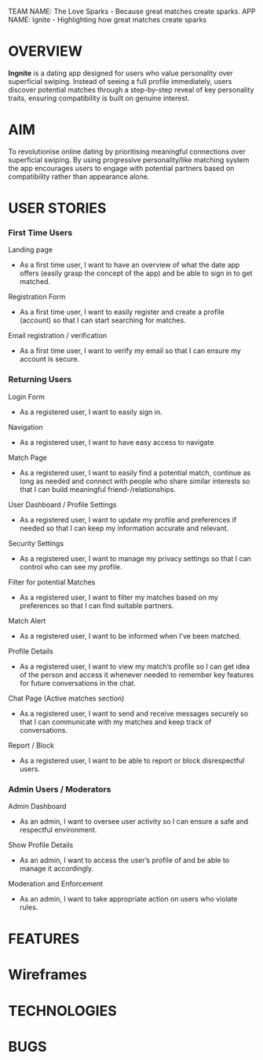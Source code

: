 TEAM NAME: The Love Sparks - Because great matches create sparks.
APP NAME: Ignite - Highlighting how great matches create sparks

# OVERVIEW

**Ingnite** is a dating app designed for users who value personality over superficial swiping. Instead of seeing a full profile immediately, users discover potential matches through a step-by-step reveal of key personality traits, ensuring compatibility is built on genuine interest.

# AIM

To revolutionise online dating by prioritising meaningful connections over superficial swiping.
By using progressive personality/like matching system the app encourages users to engage with potential partners based on compatibility rather than appearance alone.

# USER STORIES

### First Time Users

Landing page

- As a first time user, I want to have an overview of what the date app offers (easily grasp the concept of the app) and be able to sign in to get matched.

Registration Form

- As a first time user, I want to easily register and create a profile (account) so that I can start searching for matches.


Email registration / verification

- As a first time user, I want to verify my email so that I can ensure my account is secure.

### Returning Users

Login Form

- As a registered user, I want to easily sign in.

Navigation

- As a registered user, I want to have easy access to navigate

Match Page

- As a registered user, I want to easily find a potential match, continue as long as needed and connect with people who share similar interests so that I can build meaningful friend-/relationships.

User Dashboard / Profile Settings

- As a registered user, I want to update my profile and preferences if needed so that I can keep my information accurate and relevant.

Security Settings

- As a registered user, I want to manage my privacy settings so that I can control who can see my profile.

Filter for potential Matches

- As a registered user, I want to filter my matches based on my preferences so that I can find suitable partners.

Match Alert

- As a registered user, I want to be informed when I’ve been matched.

Profile Details

- As a registered user, I want to view my match’s profile so I can get idea of the person and access it whenever needed to remember key features for future conversations in the chat.

Chat Page (Active matches section)

- As a registered user, I want to send and receive messages securely so that I can communicate with my matches and keep track of conversations.

Report / Block

- As a registered user, I want to be able to report or block disrespectful users.

### Admin Users / Moderators

Admin Dashboard

- As an admin, I want to oversee user activity so I can ensure a safe and respectful environment.

Show Profile Details

- As an admin, I want to access the user’s profile of and be able to manage it accordingly.

Moderation and Enforcement

- As an admin, I want to take appropriate action on users who violate rules.

# FEATURES

# Wireframes

# TECHNOLOGIES

# BUGS
